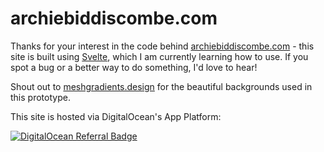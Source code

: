 # archiebiddiscombe.com
Thanks for your interest in the code behind [archiebiddiscombe.com](https://archiebiddiscombe.com) - this site is built using [Svelte](https://svelte.dev), which I am currently learning how to use. If you spot a bug or a better way to do something, I'd love to hear!

Shout out to [meshgradients.design](https://www.meshgradients.design) for the beautiful backgrounds used in this prototype.

This site is hosted via DigitalOcean's App Platform:

[![DigitalOcean Referral Badge](https://web-platforms.sfo2.digitaloceanspaces.com/WWW/Badge%203.svg)](https://www.digitalocean.com/?refcode=667158d79229&utm_campaign=Referral_Invite&utm_medium=Referral_Program&utm_source=badge)
